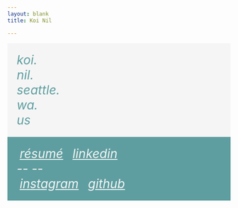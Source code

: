 ```yaml
---
layout: blank
title: Koi Nil

---
```


<style>

.card {
	min-width: 100%;
	padding: .75em;
	box-sizing: border-box;
	font-size: 2em;
	font-style: italic;
}

#t1 {
	background: whitesmoke;
	color: cadetblue;
}

#t2 {
	background: cadetblue;
	color:whitesmoke;
}
#t2 a { color: whitesmoke; margin: auto 5pt; }

#nan ~ * { display: none; }

</style>

<div class="card" id="t1">
koi.<br>nil.<br>seattle.<br>wa.<br>us
</div>

<div class="card" id="t2">
	<div>
	<a href="" onclick="alert('please email me with your inquiry: koi at nil.seattle.wa.us')">résumé</a>
	<a href="https://www.linkedin.com/in/kpn/">linkedin</a><br>
	<span id="hr1">--</span> <span id="hr2">--</span> <br>
	<a href="https://instagram.com/koi.nil.seattle.wa.us">instagram</a>
	<a href="https://github.com/khoin">github</a>
	</div>
</div>

<div id="nan">&nbsp;
</div>

<script>
let ppp = "";
hr2.onclick = e => { ppp += (ppp & 0x20)? nan.id++ :  "1"; }
</script>


# Notebook

{% include nav.html %}

Welcome to my notebook! I created this when I was at the [University of Washington](uw). The first 12 articles were made there (2017-2019).

In 2024, I had some more time to revisit this notebook and turned the section above into a "link tree". I will soon resume writing, or adapt writings from other platforms that I've written over the past years.

To follow this notebook, subscribe to the RSS **Feed** -- linked at the bottom of the page. The RSS Feed is the only place where pages are sorted by their published date.

The nature of a notebook is that: it is personal and opinionated; it records what I encountered, researched, and thought. But a notebook is also a sketching ground for ideas, fantasies and fiction. I don't say which pages are which; I can't even claim to _know_ which pages are which.

Contact: <a href="mailto:koi@nil.seattle.wa.us">koi@nil.seattle.wa.us</a>

----

{% include footer.html %}